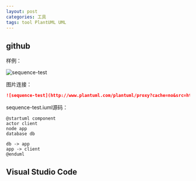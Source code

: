 ```yaml
---
layout: post
categories: 工具
tags: tool PlantUML UML
---
```


## github

样例：

![sequence-test](http://www.plantuml.com/plantuml/proxy?cache=no&src=https://raw.github.com/Wang-Ray/Wang-Ray.github.io/master/assets/plantuml/sequence-test.iuml)

图片连接：

```markdown
![sequence-test](http://www.plantuml.com/plantuml/proxy?cache=no&src=https://raw.github.com/Wang-Ray/Wang-Ray.github.io/master/assets/plantuml/sequence-test.iuml)
```

sequence-test.iuml源码：

```plantuml
@startuml component
actor client
node app
database db

db -> app
app -> client
@enduml
```

## Visual Studio Code



